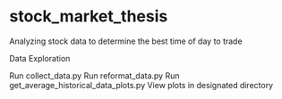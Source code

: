 # stock_market_thesis
Analyzing stock data to determine the best time of day to trade

Data Exploration

Run collect_data.py
Run reformat_data.py
Run get_average_historical_data_plots.py
View plots in designated directory
